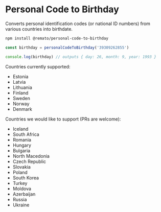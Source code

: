 # Personal Code to Birthday

Converts personal identification codes (or national ID numbers) from various countries into birthdate.

```bash
npm install @remato/personal-code-to-birthday
```

```ts
const birthday = personalCodeToBirthday('39309262855')

console.log(birthday) // outputs { day: 26, month: 9, year: 1993 }
```

Countries currently supported:

-   Estonia
-   Latvia
-   Lithuania
-   Finland
-   Sweden
-   Norway
-   Denmark

Countries we would like to support (PRs are welcome):

-   Iceland
-   South Africa
-   Romania
-   Hungary
-   Bulgaria
-   North Macedonia
-   Czech Republic
-   Slovakia
-   Poland
-   South Korea
-   Turkey
-   Moldova
-   Azerbaijan
-   Russia
-   Ukraine
